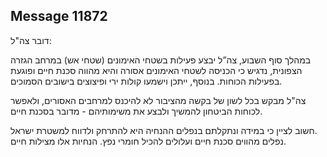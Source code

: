 ## Message 11872

דובר צה"ל:

במהלך סוף השבוע, צה”ל יבצע פעילות בשטחי האימונים (שטחי אש) במרחב הגזרה הצפונית, נדגיש כי הכניסה לשטחי האימונים אסורה והיא מהווה סכנת חיים ופוגעת בפעילות הכוחות. בנוסף, ייתכן וישמעו קולות ירי ופיצוצים בישובים הסמוכים.

צה"ל מבקש בכל לשון של בקשה מהציבור לא להיכנס למרחבים האסורים, ולאפשר לכוחות הביטחון להמשיך ולבצע את משימותיהם - מדובר בסכנת חיים.

חשוב לציין כי במידה ונתקלתם בנפלים ההנחיה היא להתרחק ולדווח למשטרת ישראל.  
נפלים מהווים סכנת חיים ועלולים להכיל חומרי נפץ. הנחיות אלו מצילות חיים.

